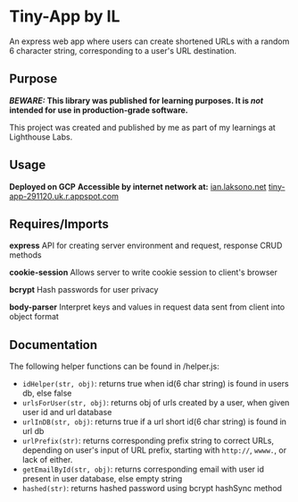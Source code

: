 # Tiny-App by IL

An express web app where users can create shortened URLs with a random 6 character string, corresponding to a user's URL destination.

## Purpose

**_BEWARE:_ This library was published for learning purposes. It is _not_ intended for use in production-grade software.**

This project was created and published by me as part of my learnings at Lighthouse Labs. 

## Usage

**Deployed on GCP**
**Accessible by internet network at:**
[ian.laksono.net](ian.laksono.net) 
[tiny-app-291120.uk.r.appspot.com](tiny-app-291120.uk.r.appspot.com)

## Requires/Imports

**express**
API for creating server environment and request, response CRUD methods

**cookie-session**
Allows server to write cookie session to client's browser

**bcrypt**
Hash passwords for user privacy

**body-parser**
Interpret keys and values in request data sent from client into object format

## Documentation

The following helper functions can be found in /helper.js:

* `idHelper(str, obj)`: returns true when id(6 char string) is found in users db, else false
* `urlsForUser(str, obj)`: returns obj of urls created by a user, when given user id and url database
* `urlInDB(str, obj)`: returns true if a url short id(6 char string) is found in url db
* `urlPrefix(str)`: returns corresponding prefix string to correct URLs, depending on user's input of URL prefix, starting with `http://`, `wwww.`, or lack of either.
* `getEmailById(str, obj)`: returns corresponding email with user id present in user database, else empty string
* `hashed(str)`: returns hashed password using bcrypt hashSync method
